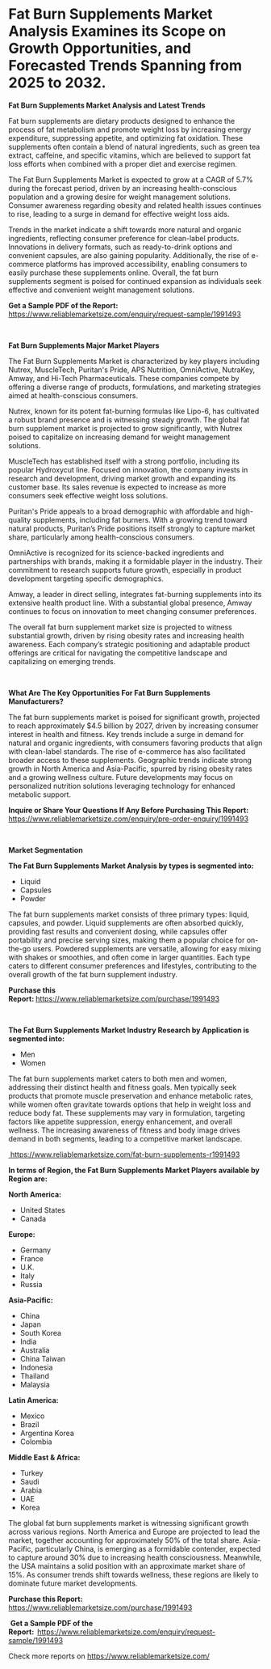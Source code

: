 <p><h1>Fat Burn Supplements Market Analysis Examines its Scope on Growth Opportunities, and Forecasted Trends Spanning from 2025 to 2032.</h1></p><p><strong>Fat Burn Supplements Market Analysis and Latest Trends</strong></p>
<p><p>Fat burn supplements are dietary products designed to enhance the process of fat metabolism and promote weight loss by increasing energy expenditure, suppressing appetite, and optimizing fat oxidation. These supplements often contain a blend of natural ingredients, such as green tea extract, caffeine, and specific vitamins, which are believed to support fat loss efforts when combined with a proper diet and exercise regimen.</p><p>The Fat Burn Supplements Market is expected to grow at a CAGR of 5.7% during the forecast period, driven by an increasing health-conscious population and a growing desire for weight management solutions. Consumer awareness regarding obesity and related health issues continues to rise, leading to a surge in demand for effective weight loss aids. </p><p>Trends in the market indicate a shift towards more natural and organic ingredients, reflecting consumer preference for clean-label products. Innovations in delivery formats, such as ready-to-drink options and convenient capsules, are also gaining popularity. Additionally, the rise of e-commerce platforms has improved accessibility, enabling consumers to easily purchase these supplements online. Overall, the fat burn supplements segment is poised for continued expansion as individuals seek effective and convenient weight management solutions.</p></p>
<p><strong>Get a Sample PDF of the Report:&nbsp;</strong> <a href="https://www.reliablemarketsize.com/enquiry/request-sample/1991493?utm_campaign=2520&utm_medium=2&utm_source=Github&utm_content=ia&utm_term=31032025&utm_id=fat-burn-supplements">https://www.reliablemarketsize.com/enquiry/request-sample/1991493</a></p>
<p>&nbsp;</p>
<p><strong>Fat Burn Supplements Major Market Players</strong></p>
<p><p>The Fat Burn Supplements Market is characterized by key players including Nutrex, MuscleTech, Puritan's Pride, APS Nutrition, OmniActive, NutraKey, Amway, and Hi-Tech Pharmaceuticals. These companies compete by offering a diverse range of products, formulations, and marketing strategies aimed at health-conscious consumers.</p><p>Nutrex, known for its potent fat-burning formulas like Lipo-6, has cultivated a robust brand presence and is witnessing steady growth. The global fat burn supplement market is projected to grow significantly, with Nutrex poised to capitalize on increasing demand for weight management solutions.</p><p>MuscleTech has established itself with a strong portfolio, including its popular Hydroxycut line. Focused on innovation, the company invests in research and development, driving market growth and expanding its customer base. Its sales revenue is expected to increase as more consumers seek effective weight loss solutions.</p><p>Puritan's Pride appeals to a broad demographic with affordable and high-quality supplements, including fat burners. With a growing trend toward natural products, Puritan’s Pride positions itself strongly to capture market share, particularly among health-conscious consumers.</p><p>OmniActive is recognized for its science-backed ingredients and partnerships with brands, making it a formidable player in the industry. Their commitment to research supports future growth, especially in product development targeting specific demographics.</p><p>Amway, a leader in direct selling, integrates fat-burning supplements into its extensive health product line. With a substantial global presence, Amway continues to focus on innovation to meet changing consumer preferences.</p><p>The overall fat burn supplement market size is projected to witness substantial growth, driven by rising obesity rates and increasing health awareness. Each company’s strategic positioning and adaptable product offerings are critical for navigating the competitive landscape and capitalizing on emerging trends.</p></p>
<p>&nbsp;</p>
<p><strong>What Are The Key Opportunities For Fat Burn Supplements Manufacturers?</strong></p>
<p><p>The fat burn supplements market is poised for significant growth, projected to reach approximately $4.5 billion by 2027, driven by increasing consumer interest in health and fitness. Key trends include a surge in demand for natural and organic ingredients, with consumers favoring products that align with clean-label standards. The rise of e-commerce has also facilitated broader access to these supplements. Geographic trends indicate strong growth in North America and Asia-Pacific, spurred by rising obesity rates and a growing wellness culture. Future developments may focus on personalized nutrition solutions leveraging technology for enhanced metabolic support.</p></p>
<p><strong>Inquire or Share Your Questions If Any Before Purchasing This Report:</strong> <a href="https://www.reliablemarketsize.com/enquiry/pre-order-enquiry/1991493?utm_campaign=2520&utm_medium=2&utm_source=Github&utm_content=ia&utm_term=31032025&utm_id=fat-burn-supplements">https://www.reliablemarketsize.com/enquiry/pre-order-enquiry/1991493</a></p>
<p>&nbsp;</p>
<p><strong>Market Segmentation</strong></p>
<p><strong>The Fat Burn Supplements Market Analysis by types is segmented into:</strong></p>
<p><ul><li>Liquid</li><li>Capsules</li><li>Powder</li></ul></p>
<p><p>The fat burn supplements market consists of three primary types: liquid, capsules, and powder. Liquid supplements are often absorbed quickly, providing fast results and convenient dosing, while capsules offer portability and precise serving sizes, making them a popular choice for on-the-go users. Powdered supplements are versatile, allowing for easy mixing with shakes or smoothies, and often come in larger quantities. Each type caters to different consumer preferences and lifestyles, contributing to the overall growth of the fat burn supplement industry.</p></p>
<p><strong>Purchase this Report:&nbsp;</strong><a href="https://www.reliablemarketsize.com/purchase/1991493?utm_campaign=2520&utm_medium=2&utm_source=Github&utm_content=ia&utm_term=31032025&utm_id=fat-burn-supplements">https://www.reliablemarketsize.com/purchase/1991493</a></p>
<p>&nbsp;</p>
<p><strong>The Fat Burn Supplements Market Industry Research by Application is segmented into:</strong></p>
<p><ul><li>Men</li><li>Women</li></ul></p>
<p><p>The fat burn supplements market caters to both men and women, addressing their distinct health and fitness goals. Men typically seek products that promote muscle preservation and enhance metabolic rates, while women often gravitate towards options that help in weight loss and reduce body fat. These supplements may vary in formulation, targeting factors like appetite suppression, energy enhancement, and overall wellness. The increasing awareness of fitness and body image drives demand in both segments, leading to a competitive market landscape.</p></p>
<p><a href="https://www.reliablemarketsize.com/fat-burn-supplements-r1991493?utm_campaign=2520&utm_medium=2&utm_source=Github&utm_content=ia&utm_term=31032025&utm_id=fat-burn-supplements">&nbsp;https://www.reliablemarketsize.com/fat-burn-supplements-r1991493</a></p>
<p><strong>In terms of Region, the Fat Burn Supplements Market Players available by Region are:</strong></p>
<p>
    <p> <strong> North America: </strong>
        <ul>
            <li>United States</li>
            <li>Canada</li>
        </ul>
        </p> 
    <p> <strong> Europe: </strong>
        <ul>
            <li>Germany</li>
            <li>France</li>
            <li>U.K.</li>
            <li>Italy</li>
            <li>Russia</li>
        </ul>
        </p> 
    <p> <strong> Asia-Pacific: </strong>
        <ul>
            <li>China</li>
            <li>Japan</li>
            <li>South Korea</li>
            <li>India</li>
            <li>Australia</li>
            <li>China Taiwan</li>
            <li>Indonesia</li>
            <li>Thailand</li>
            <li>Malaysia</li>
        </ul>
        </p> 
    <p> <strong> Latin America: </strong>
        <ul>
            <li>Mexico</li>
            <li>Brazil</li>
            <li>Argentina Korea</li>
            <li>Colombia</li>
        </ul>
        </p> 
    <p> <strong> Middle East & Africa: </strong>
        <ul>
            <li>Turkey</li>
            <li>Saudi</li>
            <li>Arabia</li>
            <li>UAE</li>
            <li>Korea</li>
        </ul>
    </p>
    </p>
<p><p>The global fat burn supplements market is witnessing significant growth across various regions. North America and Europe are projected to lead the market, together accounting for approximately 50% of the total share. Asia-Pacific, particularly China, is emerging as a formidable contender, expected to capture around 30% due to increasing health consciousness. Meanwhile, the USA maintains a solid position with an approximate market share of 15%. As consumer trends shift towards wellness, these regions are likely to dominate future market developments.</p></p>
<p><strong>Purchase this Report: </strong><a href="https://www.reliablemarketsize.com/purchase/1991493?utm_campaign=2520&utm_medium=2&utm_source=Github&utm_content=ia&utm_term=31032025&utm_id=fat-burn-supplements">https://www.reliablemarketsize.com/purchase/1991493</a></p>
<p>&nbsp;<strong>Get a Sample PDF of the Report:&nbsp;&nbsp;</strong><a href="https://www.reliablemarketsize.com/enquiry/request-sample/1991493?utm_campaign=2520&utm_medium=2&utm_source=Github&utm_content=ia&utm_term=31032025&utm_id=fat-burn-supplements">https://www.reliablemarketsize.com/enquiry/request-sample/1991493</a></p>
<p><strong></strong></p>
<p>Check more reports on <a href="https://www.reliablemarketsize.com/?utm_campaign=2520&utm_medium=2&utm_source=Github&utm_content=ia&utm_term=31032025&utm_id=fat-burn-supplements">https://www.reliablemarketsize.com/</a></p>